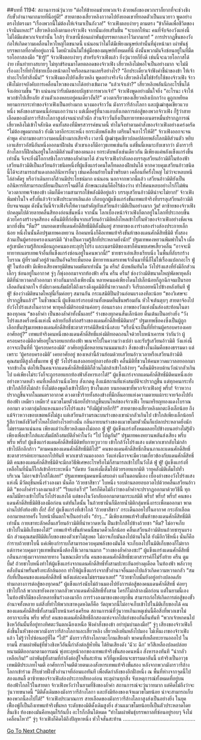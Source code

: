 ##บทที่ 1194: สถานการณ์วุ่นวาย
“ต่อให้ข้ายอมช่วยพวกเจ้า ด้วยพลังของพวกเราก็ยากที่จะช่วงชิงกับขั้วอำนาจมากมายที่นี่อยู่ดี!”
สายตาของเสี่ยวหลิงกวาดไปยังยอดเขาที่ทอดตัวเป็นแนวยาว พูดอย่างตรงไปตรงมา
“เรื่องพวกนี้ไม่ต้องให้เจ้ามาเป็นกังวล!”
จ้าวเฟิงตอบง่ายๆ ตามตรง
“ข้าก็คิดเพื่อชีวิตของเจ้านั่นแหละ!”
เสี่ยวหลิงถลึงตามองจ้าวเฟิง จากนั้นเอ่ยเสริมขึ้น “จะบอกให้นะ คนที่จับจ้องวังแห่งนี้ ไม่ได้มีแต่พวกเจ้าเท่านั้น ใกล้ๆ ทิวเขานี้ซ่อนเผ่าพันธุ์บรรพกาลเอาไว้มากมาย! ”
การปรากฏขึ้นของวังก่อให้เกิดความเคลื่อนไหวใหญ่โตขนาดนี้ แน่นอนว่าไม่ได้มีเพียงมนุษย์เท่านั้นที่มุ่งหน้ามา
เผ่าพันธุ์บรรพกาลที่อาศัยอยู่แถวนี้ โดยผิวเผินไม่ใช่คู่มือของมนุษย์ทั้งหมดที่นี่ ดังนั้นพวกมันจึงซ่อนอยู่ในที่มืด รอโอกาสลงมือ
“ข้ารู้!”
จ้าวเฟิงตอบง่ายๆ
สำหรับจ้าวเฟิงแล้ว ยิ่งวุ่นวายก็ยิ่งดี เช่นนี้จะฉวยโอกาสได้ง่าย
เห็นท่าทางสบายๆ ไม่ทุกข์ร้อนมาโดยตลอดของจ้าวเฟิง เสี่ยวหลิงไม่พอใจเป็นอย่างมาก จะไม่มีเรื่องอะไรที่ทำให้ชายเบื้องหน้าตกใจหรือลนลานเลยรึอย่างไร?
“อีกประเดี๋ยวเจ้าฟังคำชี้นำของข้า ให้เจ้าทำอะไรก็ทำสิ่งนั้น!”
จ้าวเฟิงมองไปยังเสี่ยวหลิง พูดอย่างจริงจัง
เสี่ยวหลิงไม่ใช่ข้ารับใช้ของจ้าวเฟิง จ้าวเฟิงไม่อาจบังคับการเคลื่อนไหวของนางได้อย่างเข้มงวด
“แล้วเจ้าเล่า?”
เสี่ยวหลิงพลันนึกอะไรขึ้นได้ จึงเอ่ยถามขึ้น
“ข้า แน่นอนว่ารับผิดชอบบัญชาการพวกเจ้า!”
จ้าวเฟิงพูดอย่างมั่นใจยิ่ง
“อะไรนะ เจ้าให้พวกข้าไปเสี่ยงภัย ส่วนตัวเองหลบอยู่คนเดียวงั้นรึ!”
ดวงตาเรียวของเสี่ยวหลิงเบิกกว้าง ดูถูกเหยียดหยามการกระทำของจ้าวเฟิงเป็นอย่างมาก
นางมองจ้าววั่น มังกรวารีล้างโลกา และผู้เฒ่าชุดเขียวแวบหนึ่ง พลังของสามคนนี้อ่อนแอกว่านาง แต่เมื่อครู่ที่นางแอบสังเกตการต่อสู้ของพวกจ้าวเฟิง ก็รู้ว่าสายเลือดของมังกรวารีล้างโลกาสูงส่งจนน่ากลัวนัก ส่วนจ้าววั่นยิ่งเป็นทายาทของเนตรหมื่นปรากฏการณ์
เสี่ยวหลิงไม่เข้าใจสักนิด คนทั้งสองที่มีพรสวรรค์ขนาดนี้ ทำไมจึงทำตามคำสั่งของจ้าวเฟิงอย่างเคร่งครัด
“ไม่ต้องพูดมากแล้ว ยังมีเวลาอีกระยะหนึ่ง ยกระดับพลังเสีย เตรียมใจเอาไว้ให้ดี!”
จ้าวเฟิงออกจะจนคำพูด คำถามของสาวงามคนนี้ช่างมากเสียจริง
เวลานี้ ผู้เฒ่าชุดเขียวปลดปล่อยพลังโลกมิติส่วนตัว หยิบเอาแส้ยาวอัสนีอันหนึ่งออกมาฝึกฝน ตัวเขาเองก็มีอาวุธเทพเช่นกัน แต่ชิ้นนี้เหมาะกับเขากว่า
มังกรวารีล้างโลกาก็ฝึกฝนอยู่ในโลกมิติส่วนตัวของตนเอง ยกระดับพลังเช่นเดียวกัน มีเพียงแค่พลังแข็งแกร่งขึ้นเท่านั้น จึงจะยิ่งมีโอกาสชิงโอกาสของล้ำค่ามาได้
ส่วนจ้าวเฟิงกำลังลองบรรลุเสวียนอ้าวมิติในท้องฟ้า เสวียนอ้าวมิติเป็นเสวียนอ้าวชนิดหนึ่งที่ผู้แข็งแกร่งคนใดก็ทดลองฝึกฝนได้ หากควบคุมเสวียนอ้าวชนิดนี้ได้จะสามารถสำแดงกลอภินิหารอื่นๆ เช่นเคลื่อนย้ายในชั่วพริบตา เคลื่อนที่ครั้งใหญ่ ไม่ว่าจะหลบหนี ไล่ล่าศัตรู หรือว่าเดินทางก็ล้วนมีประโยชน์มาก
แน่นอน นอกจากพวกนี้แล้ว เสวียนอ้าวมิติยังเป็นอภินิหารที่สามารถเปลี่ยนเป็นการโจมตีได้ ลักษณะเด่นก็คือไร้ช่องว่าง ทำให้คนหลบอย่างไรก็ไม่พ้น
‘ดวงตาเทพเจ้าของข้า เดิมก็มีความสามารถใช้พลังมิติอยู่แล้ว บรรลุเสวียนอ้าวมิติน่าจะไม่ยาก!’
จ้าวเฟิงพึมพำในใจ
ครั้งที่แล้วจ้าวเฟิงประมาทเลินเล่อ เกือบถูกผู้แข็งแกร่งขั้นเทพแท้จริงที่บรรลุเสวียนอ้าวมิติบีบจนจนมุม
ดังนั้นวันนี้จ้าวเฟิงจึงให้ความสำคัญกับเสวียนอ้าวมิติเป็นอย่างมาก
วู้ม!
ตาซ้ายของจ้าวเฟิงปกคลุมไปด้วยลายคลื่นสีทองอ่อนชั้นหนึ่ง
จากนั้น โลกเบื้องหน้าจ้าวเฟิงก็ตกอยู่ในโลกที่ประกอบขึ้นด้วยโครงสร้างจุดสีทอง คลื่นมิติที่ก่อขึ้นจากเสวียนอ้าวมิติหลั่งไหลเข้าไปในหัวของจ้าวเฟิงอย่างชัดเจนมากยิ่งขึ้น
“หืม?”
บนยอดเขาที่แดนศักดิ์สิทธิ์มิติตั้งมั่นอยู่ สายตาของเงาร่างสองร่างส่องประกายเล็กน้อย
หนึ่งในนั้นคือปฐมเทพคงหยวน อีกคนหนึ่งก็คือเทพแท้จริงขั้นห้าของแดนศักดิ์สิทธิ์มิติ ทั้งสองล้วนเป็นผู้ครอบครองเนตรมิติ
‘ช่างเป็นความรู้สึกที่ประหลาดยิ่งนัก!’
ปฐมเทพคงหยวนพึมพำในใจ เมื่อครู่เขามีความรู้สึกเหมือนถูกคนมองทะลุปรุโปร่ง และเนตรมิติของเขาก็ค้นพบเศษเสี้ยวคลื่น
“อาจจะมีทายาทเนตรเทพเจ้าอื่นที่แข็งแกร่งซ่อนอยู่ในคนพวกนี้!”
ชายชราเอ่ยเสียงเรียบนิ่ง
ในพื้นที่ลับรกร้างโบราณ ผู้ที่รวมตัวอยู่ล้วนเป็นอัจฉริยะชั้นยอด มีทายาทเนตรเทพเจ้าอื่นมาที่นี่ก็ไม่ใช่เรื่องแปลกอะไร
ฟู่ ฟู่!
ในท้องฟ้า มีเพียงเสียงพายุมิติขนาดมหึมาเท่านั้น
วู้ม ครืน!
ฉับพลันทันใด วังโปร่งแสงที่ยังมีอีกส่วนเล็กๆ ซ่อนอยู่ในอากาศ จู่ๆ ก็พุ่งออกมาจากท้องฟ้า
ครืน ครืน ครืน!
ช่องว่างมิติขนาดใหญ่พัดพายุคลั่งมิติที่น่าหวาดกลัวออกมา
ห่างกันมากถึงเพียงนั้น หลายคนแค่เพียงโดนไปเล็กน้อยก็ถูกฉีกจนเป็นรอยเลือดอันน่าตกใจ ยังมีบางคนสัมผัสได้ถึงแรงดึงดูดมิติที่น่าหวาดกลัว จึงรีบถอยหนีไปข้างหลังทันที
ฟู่ ฟู่!
ช่องว่างมิติขนาดใหญ่นี้เริ่มค่อยๆ สมานกัน กระแสมิติปั่นป่วนอ่อนแรงลงทีละน้อย
“ของวิเศษจะปรากฏขึ้นแล้ว!”
ในชั่วขณะนี้ ผู้แข็งแกร่งรอบด้านทั้งหมดยืนขึ้นพร้อมกัน หัวใจเต้นตุบๆ สายตาจ้องไปยังวังโปร่งแสงในอากาศ
พายุคลั่งมิติรอบด้านค่อยๆ อ่อนแรงลง ภาพของวังแห่งนั้นส่องสะท้อนในตาของทุกคน
“ของล้ำค่า เป็นของล้ำค่าทั้งนั้นเลย!”
ร่างของทุกคนสั่นเล็กน้อย ตื่นเต้นเป็นอย่างยิ่ง
“วังโปร่งแสงครึ่งหนึ่งแห่งนี้ คล้ายกับสิ่งก่อสร้างของแดนศักดิ์สิทธิ์มิติมาก!”
ปฐมเทพซือคงซึ่งเป็นผู้ถูกเลือกขั้นปฐมเทพของแดนศักดิ์สิทธิ์ชะตาสวรรค์มีสีหน้านิ่งสงบ
“หรือนี่จะเป็นที่ที่ท่านผู้ครอบครองเคยอาศัยอยู่?”
เทพแท้จริงคนหนึ่งของแดนศักดิ์สิทธิ์แห่งมิติทอดถอนใจด้วยใบหน้าเคารพ
ว่ากันว่า ผู้ครอบครองมิติอาศัยอยู่ในรอยแยกท้องฟ้า พเนจรไปในความว่างเปล่า และรับรู้เสวียนอ้าวมิติ
วังแห่งนี้อาจจะเป็นที่ที่ ‘ผู้ครอบครองมิติ’ อาศัยอยู่เมื่อหลายนานนมมาแล้ว สิ่งของข้างในเดิมคือของธรรมดา แต่เพราะ ‘ผู้ครอบครองมิติ’ เคยอาศัยอยู่ ของเหล่านี้ล้วนย้อมด้วยเสวียนอ้าวเวลาหรือเสวียนอ้าวมิติ คุณสมบัติสูงถึงขั้นเทพ
ฟู่ ฟู่!
วังโปร่งแสงลอยอยู่กลางท้องฟ้า คลื่นมิติที่ชวนให้คนหวาดผวาลอยออกมาจากข้างใน ต่อให้เป็นคนจากแดนศักดิ์สิทธิ์มิติก็ล้วนไม่กล้าเข้าใกล้ง่ายๆ
“คลื่นมิติรอบด้านวังน่ากลัวเกินไป แค่เพียงไม่ระวังก็จะถูกรอยแยกท้องฟ้าสังหารเอาได้!”
ผู้แข็งแกร่งจากแดนศักดิ์สิทธิ์มิติคนหนึ่งเอ่ยอย่างหวาดหลัว
คนที่เหลือล้วนนิ่งเงียบ สังเกตดู
ถึงแม้สถานที่แห่งสมบัติจะปรากฏขึ้น แต่ทุกคนกระทั่งเข้าใกล้ก็ยังไม่กล้า ยิ่งไม่ต้องพูดถึงเข้าไปลึกๆ ข้างในเลย
บนยอดเขาที่พวกจ้าวเฟิงอยู่
พรึ่บ!
จ้าวหวางปรากฏขึ้นจากในมนตราอากาศ ดวงตาชั่วร้ายทั้งสองข้างที่มีกลิ่นอายแห่งความตายแผ่กระจายจ้องไปยังท้องฟ้า
เหมียว เหมียว!
แมวขโมยตัวน้อยก็ปรากฏขึ้นบนไหล่ของจ้าวเฟิง โยนเหรียญทองแดงโบราณออกมา ดวงตาลุ่มลึกแหงนมองวังโปร่งแสง
“ยังมีผู้ช่วยอีกรึ!”
สายตาของเสี่ยวหลิงตกตะลึงเล็กน้อย
ถึงแม้จ้าวหวางขอบเขตพลังไม่สูง แต่เสวียนอ้าวมรณะบนร่างของเขาน่ากลัวเกินไป เข้าใกล้เพียงเล็กน้อยก็รู้สึกว่าพลังชีวิตรั่วไหลไปอย่างไรอย่างนั้น
กลิ่นอายบนร่างของแมวขโมยตัวนั้นก็แปลกประหลาดยิ่งนัก ไม่ธรรมดาแน่นอน เพียงแต่ว่าเสี่ยวหลิงมองไม่ออก
ฟู่ ฟู่!
ผู้แข็งแกร่งทั้งหมดลอยไปข้างบนอย่างไม่รู้ตัว เพียงเพื่อเข้าใกล้และสัมผัสถึงสมบัติล้ำค่าในวัง
“ไป ไปดูกัน!”
ปฐมเทพคงหยวนพลันส่งเสียง
พรึ่บ พรึ่บ พรึ่บ!
ผู้แข็งแกร่งแดนศักดิ์สิทธิ์มิติขยับกายวูบวาบ เข้าใกล้วังโปร่งแสง แต่พวกเขากลับไม่กล้าเข้าไปลึกอีกก้าว
“ตามคนของแดนศักดิ์สิทธิ์มิติไป!”
คนของแดนศักดิ์สิทธิ์กลืนนภาและแดนศักดิ์สิทธิ์ชะตาสวรรค์ทะยานออกไปทันที
พวกเขาล้วนมองออก วังแห่งนี้อาจจะมีความเกี่ยวข้องกับแดนศักดิ์สิทธิ์มิติ คนของแดนศักดิ์สิทธิ์มิติจะมีกลวิธีพิเศษอะไรหรือไม่ก็สามารถเข้าไปในวังได้
ฟู่ ฟู่!
ผู้แข็งแกร่งที่เหลือในที่นั่นก็ใกล้เข้าอีกระยะหนึ่ง
“บัดซบ วังแห่งนี้เต็มไปด้วยรอยแยกมิติ วายุคลั่งมิติเต็มไปทั่วบริเวณ ไม่อาจเข้าใกล้ได้เลย!”
ปฐมเทพหนุ่มคนหนึ่งสบถด่า
แต่ในตอนนี้เอง เบื้องล่างของวังโปร่งแสงแห่งนี้ มีวัตถุชิ้นหนึ่งร่วงลงมา
นั่นคือ ‘ถ้วยชาสีขาว’ ใบหนึ่ง รอบด้านลอยอบอวลไปด้วยคลื่นเสวียนอ้าวมิติ
“ของล้ำค่าร่วงลงมาแล้ว!”
“รีบแย่งเร็ว!”
ใครก็คิดไม่ถึงว่าของล้ำค่าจะปรากฏออกมาด้วยวิธีนี้
ทุกคนไม่มีทางเข้าไปในวังโปร่งแสงได้ แต่ของในวังกลับออกมาตามกระแสมิติ
พรึ่บ! พรึ่บ! พรึ่บ!
คนของแดนศักดิ์สิทธิ์มิติชิงลงมือก่อน
แต่ทันใดนั้น ในถ้วยชานั่นก็มีลายน้ำมิติกลุ่มหนึ่งกระเพื่อมออกมา พาดผ่านไปยังท้องฟ้า
อั้ก! อั้ก!
ผู้แข็งแกร่งที่เข้าใกล้ ‘ถ้วยชาสีขาว’ กระเด็นถอยไปในอากาศ กระอักเลือดออกมาหลายครั้ง ใบหน้าตื่นตกใจเป็นอย่างยิ่ง
“ฮ่าๆ…”
มีเพียงเทพแท้จริงขั้นห้าของแดนศักดิ์สิทธิ์มิติเท่านั้น กายเขาทะลักคลื่นเสวียนอ้าวมิติที่น่าหวาดหวั่น ฝืนเข้าใกล้ไปข้างถ้วยชา
“หืม? ไม่อาจเก็บเข้าไปในมิติเก็บของได้!”
เทพแท้จริงขั้นห้าคนนี้ขมวดคิ้วเล็กน้อย
คลื่นเสวียนอ้าวมิติบนถ้วยชารุนแรงนัก ส่วนคุณสมบัติมิติเก็บของของตัวเขาไม่สูงพอ ไม่อาจเก็บมันลงไปด้านในได้
ยังมีอีกวิธีหนึ่ง นั่นก็คือกำราบถ้วยชาใบนี้ แค่เพียงกำราบก็สามารถควบคุมพลังของมันได้ จะเก็บลงไปในมิติเก็บของก็ไม่ยาก แต่การควบคุมอาวุธเทพชิ้นหนึ่งต้องใช้เวลานานมาก
“วางของล้ำค่าลงซะ!”
ผู้แข็งแกร่งแดนศักดิ์สิทธิ์กลืนนภาพุ่งมาจากหลายทาง
ในขณะเดียวกัน คนของแดนศักดิ์สิทธิ์ชะตาสวรรค์ก็ไม่รั้งท้าย
ครืน ตูม บึ้ม!
ถ้วยชาใบหนึ่งทำให้ผู้แข็งแกร่งจากแดนศักดิ์สิทธิ์ทั้งสามปะทะกันอย่างดุเดือด
ในท้องฟ้า พลังวายุคลั่งอันน่าพรั่นพรึงทะลักล้นออก ทำให้ผู้แข็งแกร่งจากขั้วอำนาจอื่นมองไปแล้วเกิดความหวาดกลัว
“สมกับที่เป็นคนของแดนศักดิ์สิทธิ์ พลังแต่ละคนไม่ธรรมดาเลย!”
“ถ้วยชาใบนั้นยังอยู่อย่างปลอดภัยท่ามกลางการต่อสู้ของทุกคน!”
ผู้แข็งแกร่งนับไม่ถ้วนมองไปยังการต่อสู้ของคนแดนศักดิ์สิทธิ์ ค่อยๆ เข้าไปใกล้ พวกเขายังคงหวาดกลัวพวกแดนศักดิ์สิทธิ์ทั้งสาม ใครก็ไม่กล้าลงมือก่อน
แต่ในยามนี้เอง ในท้องฟ้าก็มีของอีกหลายชิ้นร่วงลงมาอีก
การร่วงลงมาของของทุกชิ้น สามารถก่อให้เกิดการต่อสู้ของขั้วอำนาจทั้งหลาย
แต่สิ่งที่ทำให้พวกเขาหงุดหงิดก็คือ วัตถุพวกนี้ไม่อาจเก็บเข้าไปในมิติเก็บของได้
คนของแดนศักดิ์สิทธิ์ทั้งสามมีใบหน้าเคร่งเครียด สถานการณ์ที่วุ่นวายเกินเหตุเช่นนี้คือสิ่งที่พวกเขาไม่อยากจะเห็น
พรึ่บ พรึ่บ!
คนของแดนศักดิ์สิทธิ์อีกสองแห่งจากไปแย่งของอันอื่นทันที
“พวกเจ้าหกคนไปชิงหวีอันนั้นที่อยู่ทางทิศตะวันตกเฉียงเหนือ ฟังคำสั่งของข้า อย่าบุ่มบ่ามลงมือ!”
จู่ๆ เสียงของจ้าวเฟิงก็ดังขึ้นในหัวของพวกมังกรวารีล้างโลกาและเสี่ยวหลิง
เสี่ยวหลิงหันหลังไปมอง ไม่เห็นเงาของจ้าวเฟิงแล้ว ไม่รู้ว่าไปซ่อนอยู่ที่ใด
“ไป!”
มังกรวารีล้างโลกาตะโกนเสียงต่ำ พาคนที่เหลือทะยานออกไป
ในยามนี้ สามเผ่าพันธุ์ที่ช่วงชิงหวีอันนี้กำลังต่อสู้ห้ำหั่น
ได้ยินเสียงดัง ‘ฉัวะ ฉึก’ หวีสีเหลืองปลดปล่อยหนามมิติออกมาตามอารมณ์ พุ่งทะลุหน้าอกของเทพแท้จริงขั้นสองคนหนึ่ง สังหารลงทันที
“น่ากลัวเหลือเกิน!”
เผ่าพันธุ์ทั้งสามที่กำลังต่อสู้ใจสั่นสะท้าน
หวีที่ดูเหมือนจะธรรมดาอันนี้ แท้จริงเป็นอาวุธเทพมิติประเภทโจมตี อาศัยการโจมตีด้วยตนเองสังหารเทพแท้จริงขั้นสอง
หลังจากพวกมังกรวารีล้างโลกาเข้าร่วม ก็รีบช่วยฝั่งขั้วอำนาจที่อ่อนแอทันที เพื่อตัดกำลังของอีกฝั่งหนึ่ง
ณ พื้นที่ห่างจากจุดนี้ไปสองแสนลี้ ตาซ้ายของจ้าวเฟิงส่องประกายสีทองอ่อน ทะลุผ่านทุกสิ่ง จับเหตุการณ์ทั้งหมดที่อยู่บนท้องฟ้าไกลไว้ในสายตา
จ้าวเฟิงหวังว่าในยามที่ชิงของล้ำค่า สถานการณ์จะวุ่นวายมาก แต่คิดไม่ถึงว่าจะวุ่นวายขนาดนี้
“มิติดั้งเดิมของมังกรวารีล้างโลกา และยังมีท้องของเจ้าแมวขโมยน้อย น่าจะสามารถเก็บของพวกนี้ลงไปได้!”
จ้าวเฟิงประมาณการ
สายเลือดของมังกรวารีล้างโลกาสูงส่งเป็นอย่างยิ่ง ในยุคเฟื่องฟูก็เป็นถึงเทพแท้จริงขั้นหก ระดับของมิติดั้งเดิมสูงยิ่ง ส่วนแมวขโมยน้อยก็เป็นตัวประหลาดโดยสิ้นเชิง ท้องของมันคือหลุมไร้ก้นบึ้ง อะไรก็กลืนได้หมด
“ทำไมเผ่าพันธุ์บรรพกาลที่ซ่อนอยู่รอบๆ จึงไม่เคลื่อนไหว!”
จู่ๆ จ้าวเฟิงก็คิดได้ถึงปัญหาหนึ่ง หัวใจสั่นสะท้าน
…………………………………………


[Go To Next Chapter]( ./51.md)